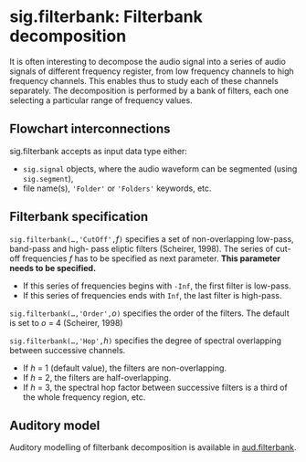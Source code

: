 # sig.filterbank: Filterbank decomposition #

It is often interesting to decompose the audio signal into a series of audio signals of different frequency register, from low frequency channels to high frequency channels. This enables thus to study each of these channels separately. The decomposition is performed by a bank of filters, each one selecting a particular range of frequency values.

## Flowchart interconnections ##

sig.filterbank accepts as input data type either:

  * `sig.signal` objects, where the audio waveform can be segmented (using `sig.segment`),
  * file name(s), `'Folder'` or `'Folders'` keywords, etc.

## Filterbank specification ##

`sig.filterbank(…,'CutOff',`_f_`)` specifies a set of non-overlapping low-pass, band-pass and high- pass eliptic filters (Scheirer, 1998). The series of cut-off frequencies _f_ has to be specified as next parameter. **This parameter needs to be specified.**

  * If this series of frequencies begins with `-Inf`, the first filter is low-pass.
  * If this series of frequencies ends with `Inf`, the last filter is high-pass.

`sig.filterbank(…,'Order',`_o_`)` specifies the order of the filters. The default is set to _o_ = 4 (Scheirer, 1998)

`sig.filterbank(…,'Hop',`_h_`)` specifies the degree of spectral overlapping between successive channels.
  * If _h_ = 1 (default value), the filters are non-overlapping.
  * If _h_ = 2, the filters are half-overlapping.
  * If _h_ = 3, the spectral hop factor between successive filters is a third of the whole frequency region, etc.

## Auditory model ##

Auditory modelling of filterbank decomposition is available in [aud.filterbank](AudFilterbank.md).